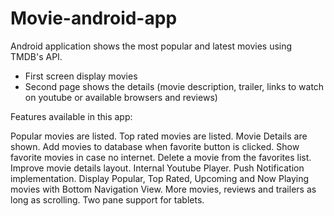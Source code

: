 # Movie-android-app
 Android application shows the most popular and latest movies using TMDB's API. 

- First screen display movies 
- Second page shows the details (movie description, trailer, links to watch on youtube or available browsers and reviews)

 Features available in this app:
 
 Popular movies are listed.
 Top rated movies are listed.
 Movie Details are shown.
 Add movies to database when favorite button is clicked.
 Show favorite movies in case no internet.
 Delete a movie from the favorites list.
 Improve movie details layout.
 Internal Youtube Player.
 Push Notification implementation.
 Display Popular, Top Rated, Upcoming and Now Playing movies with Bottom Navigation View.
 More movies, reviews and trailers as long as scrolling.
 Two pane support for tablets.
